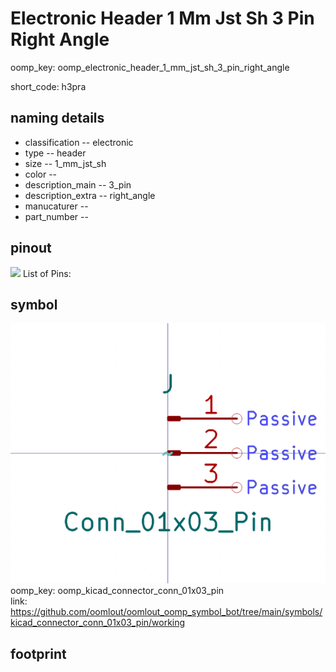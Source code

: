 # Electronic Header 1 Mm Jst Sh 3 Pin Right Angle
oomp_key: oomp_electronic_header_1_mm_jst_sh_3_pin_right_angle  

short_code: h3pra
## naming details
* classification -- electronic
* type -- header
* size -- 1_mm_jst_sh
* color -- 
* description_main -- 3_pin
* description_extra -- right_angle
* manucaturer -- 
* part_number -- 
## pinout
![](working_pinout_600.png)
List of Pins:

## symbol

![](symbol/0/working/working_600.png)  
oomp_key: oomp_kicad_connector_conn_01x03_pin  
link: https://github.com/oomlout/oomlout_oomp_symbol_bot/tree/main/symbols/kicad_connector_conn_01x03_pin/working  


## footprint
